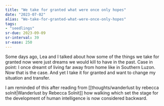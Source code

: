 ```yaml
---
title: "We take for granted what were once only hopes"
date: "2023-07-02"
alias: "We-take-for-granted-what-were-once-only-hopes"
tags:
- "seedlings"
sr-due: 2023-09-09
sr-interval: 39
sr-ease: 250
---
```


Some days ago, Lea and I talked about how some of the things we take for granted now were just dreams we would kill to have in the past. Case in point: I once dreamt of living far away from home like in Southern Luzon. Now that is the case. And yet I take it for granted and want to change my situation and transfer.

I am reminded of this after reading from [[thoughts/wanderlust by rebecca solnit|Wanderlust by Rebecca Solnit]] how walking which set the stage for the development of human intelligence is now considered backward.